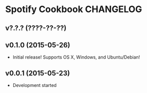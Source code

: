 Spotify Cookbook CHANGELOG
==========================

v?.?.? (????-??-??)
-------------------

v0.1.0 (2015-05-26)
-------------------
- Initial release! Supports OS X, Windows, and Ubuntu/Debian!

v0.0.1 (2015-05-23)
-------------------
- Development started

